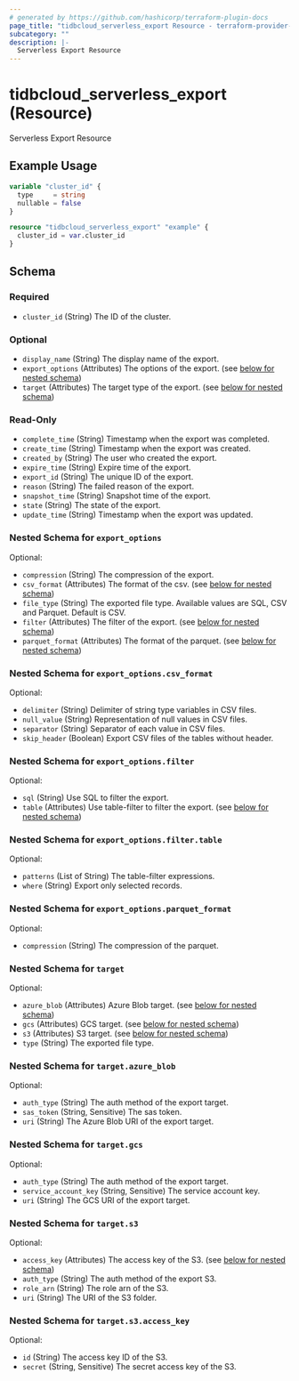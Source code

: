 ```yaml
---
# generated by https://github.com/hashicorp/terraform-plugin-docs
page_title: "tidbcloud_serverless_export Resource - terraform-provider-tidbcloud"
subcategory: ""
description: |-
  Serverless Export Resource
---
```


# tidbcloud_serverless_export (Resource)

Serverless Export Resource

## Example Usage

```terraform
variable "cluster_id" {
  type     = string
  nullable = false
}

resource "tidbcloud_serverless_export" "example" {
  cluster_id = var.cluster_id
}
```

<!-- schema generated by tfplugindocs -->
## Schema

### Required

- `cluster_id` (String) The ID of the cluster.

### Optional

- `display_name` (String) The display name of the export.
- `export_options` (Attributes) The options of the export. (see [below for nested schema](#nestedatt--export_options))
- `target` (Attributes) The target type of the export. (see [below for nested schema](#nestedatt--target))

### Read-Only

- `complete_time` (String) Timestamp when the export was completed.
- `create_time` (String) Timestamp when the export was created.
- `created_by` (String) The user who created the export.
- `expire_time` (String) Expire time of the export.
- `export_id` (String) The unique ID of the export.
- `reason` (String) The failed reason of the export.
- `snapshot_time` (String) Snapshot time of the export.
- `state` (String) The state of the export.
- `update_time` (String) Timestamp when the export was updated.

<a id="nestedatt--export_options"></a>
### Nested Schema for `export_options`

Optional:

- `compression` (String) The compression of the export.
- `csv_format` (Attributes) The format of the csv. (see [below for nested schema](#nestedatt--export_options--csv_format))
- `file_type` (String) The exported file type. Available values are SQL, CSV and Parquet. Default is CSV.
- `filter` (Attributes) The filter of the export. (see [below for nested schema](#nestedatt--export_options--filter))
- `parquet_format` (Attributes) The format of the parquet. (see [below for nested schema](#nestedatt--export_options--parquet_format))

<a id="nestedatt--export_options--csv_format"></a>
### Nested Schema for `export_options.csv_format`

Optional:

- `delimiter` (String) Delimiter of string type variables in CSV files.
- `null_value` (String) Representation of null values in CSV files.
- `separator` (String) Separator of each value in CSV files.
- `skip_header` (Boolean) Export CSV files of the tables without header.


<a id="nestedatt--export_options--filter"></a>
### Nested Schema for `export_options.filter`

Optional:

- `sql` (String) Use SQL to filter the export.
- `table` (Attributes) Use table-filter to filter the export. (see [below for nested schema](#nestedatt--export_options--filter--table))

<a id="nestedatt--export_options--filter--table"></a>
### Nested Schema for `export_options.filter.table`

Optional:

- `patterns` (List of String) The table-filter expressions.
- `where` (String) Export only selected records.



<a id="nestedatt--export_options--parquet_format"></a>
### Nested Schema for `export_options.parquet_format`

Optional:

- `compression` (String) The compression of the parquet.



<a id="nestedatt--target"></a>
### Nested Schema for `target`

Optional:

- `azure_blob` (Attributes) Azure Blob target. (see [below for nested schema](#nestedatt--target--azure_blob))
- `gcs` (Attributes) GCS target. (see [below for nested schema](#nestedatt--target--gcs))
- `s3` (Attributes) S3 target. (see [below for nested schema](#nestedatt--target--s3))
- `type` (String) The exported file type.

<a id="nestedatt--target--azure_blob"></a>
### Nested Schema for `target.azure_blob`

Optional:

- `auth_type` (String) The auth method of the export target.
- `sas_token` (String, Sensitive) The sas token.
- `uri` (String) The Azure Blob URI of the export target.


<a id="nestedatt--target--gcs"></a>
### Nested Schema for `target.gcs`

Optional:

- `auth_type` (String) The auth method of the export target.
- `service_account_key` (String, Sensitive) The service account key.
- `uri` (String) The GCS URI of the export target.


<a id="nestedatt--target--s3"></a>
### Nested Schema for `target.s3`

Optional:

- `access_key` (Attributes) The access key of the S3. (see [below for nested schema](#nestedatt--target--s3--access_key))
- `auth_type` (String) The auth method of the export S3.
- `role_arn` (String) The role arn of the S3.
- `uri` (String) The URI of the S3 folder.

<a id="nestedatt--target--s3--access_key"></a>
### Nested Schema for `target.s3.access_key`

Optional:

- `id` (String) The access key ID of the S3.
- `secret` (String, Sensitive) The secret access key of the S3.
